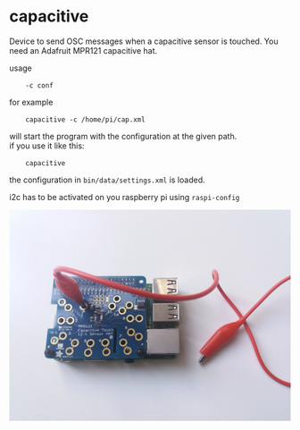 capacitive
==============

Device to send OSC messages when a capacitive sensor is touched. You need an Adafruit MPR121 capacitive hat.

usage 
```
    -c conf
```
for example
```
    capacitive -c /home/pi/cap.xml
```
will start the program with the configuration at the given path.   
if you use it like this:   
```
    capacitive
```
the configuration in `bin/data/settings.xml` is loaded.    

i2c has to be activated on you raspberry pi using `raspi-config`

<p align="center">
  <img src="https://raw.githubusercontent.com/npisanti/ofxClayblocks/master/cb_capacitive/mpr121.jpg" width="700">
</p>
